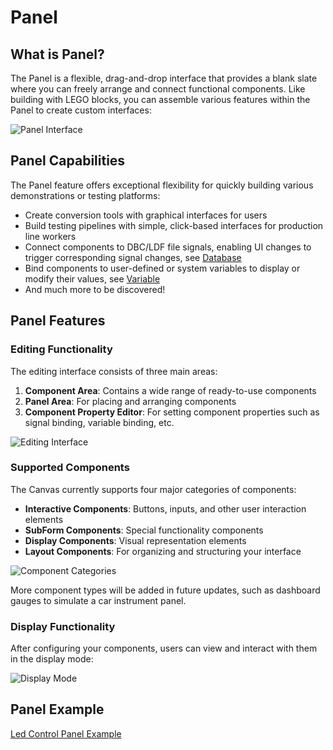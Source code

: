 # Panel

## What is Panel?

The Panel is a flexible, drag-and-drop interface that provides a blank slate where you can freely arrange and connect functional components. Like building with LEGO blocks, you can assemble various features within the Panel to create custom interfaces:

![Panel Interface](./base.gif)

## Panel Capabilities

The Panel feature offers exceptional flexibility for quickly building various demonstrations or testing platforms:

- Create conversion tools with graphical interfaces for users
- Build testing pipelines with simple, click-based interfaces for production line workers
- Connect components to DBC/LDF file signals, enabling UI changes to trigger corresponding signal changes, see [Database](./../database)
- Bind components to user-defined or system variables to display or modify their values, see [Variable](./../var/var)
- And much more to be discovered!

## Panel Features

### Editing Functionality

The editing interface consists of three main areas:

1. **Component Area**: Contains a wide range of ready-to-use components
2. **Panel Area**: For placing and arranging components
3. **Component Property Editor**: For setting component properties such as signal binding, variable binding, etc.

![Editing Interface](./image.png)

### Supported Components

The Canvas currently supports four major categories of components:

- **Interactive Components**: Buttons, inputs, and other user interaction elements
- **SubForm Components**: Special functionality components
- **Display Components**: Visual representation elements
- **Layout Components**: For organizing and structuring your interface

![Component Categories](./image1.png)

More component types will be added in future updates, such as dashboard gauges to simulate a car instrument panel.



### Display Functionality

After configuring your components, users can view and interact with them in the display mode:

![Display Mode](./base1.gif)


## Panel Example

[Led Control Panel Example](../../../examples/panel/readme.md)


